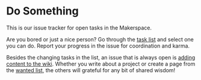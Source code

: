 # Do Something

This is our issue tracker for open tasks in the Makerspace.

Are you bored or just a nice person? Go through the [task list](https://github.com/heidelberg-makerspace/do-something/issues) and select one you can do. Report your progress in the issue for coordination and karma.

Besides the changing tasks in the list, an issue that is always open is [adding content to the wiki](https://wiki.heidelberg-makerspace.de/wiki/Building_the_Makerspace#Add_to_the_Wiki). Whether you write about a project or create a page from the [wanted list](https://wiki.heidelberg-makerspace.de/wiki/Special:WantedPages), the others will grateful for any bit of shared wisdom!
